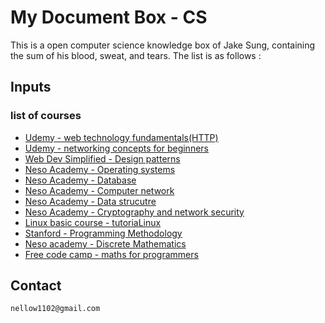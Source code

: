 # My Document Box - CS
This is a open computer science knowledge box of Jake Sung, containing the sum of his blood, sweat, and tears. The list is as follows :  

## Inputs 
### list of courses
- [Udemy - web technology fundamentals(HTTP)](https://www.udemy.com/course/web-technology-fundamentals/)
- [Udemy - networking concepts for beginners](https://www.udemy.com/course/networking-concepts-for-beginners/learn/lecture/6060530?start=15#overview)
- [Web Dev Simplified - Design patterns](https://youtube.com/playlist?list=PLZlA0Gpn_vH_CthENcPCM0Dww6a5XYC7f) 
- [Neso Academy - Operating systems](https://youtube.com/playlist?list=PLBlnK6fEyqRiVhbXDGLXDk_OQAeuVcp2O)
- [Neso Academy - Database](https://www.youtube.com/playlist?list=PLBlnK6fEyqRi_CUQ-FXxgzKQ1dwr_ZJWZ) 
- [Neso Academy - Computer network](https://youtube.com/playlist?list=PLBlnK6fEyqRgMCUAG0XRw78UA8qnv6jEx)
- [Neso Academy - Data strucutre](https://youtube.com/playlist?list=PLBlnK6fEyqRj9lld8sWIUNwlKfdUoPd1Y)
- [Neso Academy - Cryptography and network security](https://youtube.com/playlist?list=PLBlnK6fEyqRgJU3EsOYDTW7m6SUmW6kII)
- [Linux basic course - tutoriaLinux](https://youtube.com/playlist?list=PLtK75qxsQaMLZSo7KL-PmiRarU7hrpnwK)
- [Stanford - Programming Methodology](https://www.youtube.com/playlist?list=PL84A56BC7F4A1F852)
- [Neso academy - Discrete Mathematics](https://youtube.com/playlist?list=PLBlnK6fEyqRhqJPDXcvYlLfXPh37L89g3)
- [Free code camp - maths for programmers](https://youtube.com/playlist?list=PLWKjhJtqVAbndUuYBE5sVViMIvyzp_dB1)

## Contact
```
nellow1102@gmail.com
```